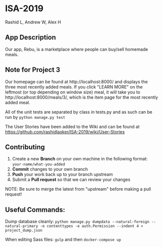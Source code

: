 # ISA-2019
Rashid L, Andrew W, Alex H

## App Description
Our app, Rebu, is a marketplace where people can buy/sell homemade meals. 

## Note for Project 3
Our homepage can be found at http://localhost:8000/ and displays the three most recently added meals.  If you click "LEARN MORE" on the leftmost (or top depending on window size) meal, it will take you to http://localhost:8000/meals/3/, which is the item page for the most recently added meal.  

All of the unit tests are separated by class in tests.py and as such can be run by `python manage.py test`

The User Stories have been added to the Wiki and can be found at https://github.com/rashidlasker/ISA-2019/wiki/User-Stories

## Contributing

 1. Create a new **Branch** on your own machine in the following format: `your-name/what-you-added`
 2. **Commit** changes to your own branch
 3. **Push** your work back up to your branch upstream
 4. Submit a **Pull request** so that we can review your changes

NOTE: Be sure to merge the latest from "upstream" before making a pull request!

## Useful Commands:
Dump database cleanly:
`python manage.py dumpdata --natural-foreign --natural-primary -e contenttypes -e auth.Permission --indent 4 > project_dump.json`

When editing Sass files:
`gulp` and then `docker-compose up`
